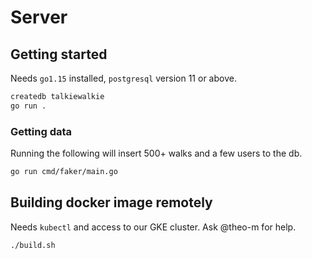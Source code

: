 # Server

## Getting started

Needs `go1.15` installed, `postgresql` version 11 or above.

```bash
createdb talkiewalkie
go run .
```

### Getting data

Running the following will insert 500+ walks and a few users to the db.
```bash
go run cmd/faker/main.go
```

## Building docker image remotely

Needs `kubectl` and access to our GKE cluster. Ask @theo-m for help.

```bash
./build.sh
```

